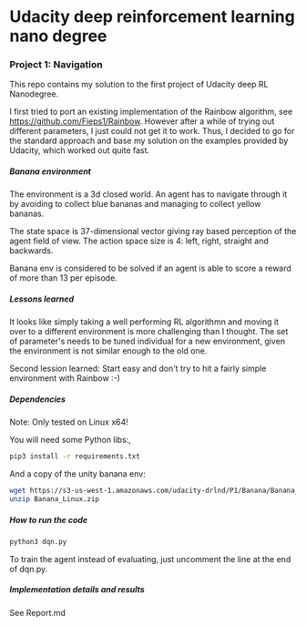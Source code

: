 # Udacity deep reinforcement learning nano degree

### Project 1: Navigation

This repo contains my solution to the first project of Udacity deep RL Nanodegree.

I first tried to port an existing implementation of the Rainbow algorithm, see https://github.com/Fieps1/Rainbow.
However after a while of trying out different parameters, I just could not get it to work.
Thus, I decided to go for the standard approach and base my solution on the examples provided by Udacity, which worked 
out quite fast.

##### Banana environment
The environment is a 3d closed world. An agent has to navigate through it by avoiding to collect blue bananas 
and managing to collect yellow bananas.

The state space is 37-dimensional vector giving ray based perception of the agent field of view.
The action space size is 4: left, right, straight and backwards.

Banana env is considered to be solved if an agent is able to score a reward of more than 13 per episode.

##### Lessons learned
It looks like simply taking a well performing RL algorithmn and moving it over to a different environment is more 
challenging than I thought. The set of parameter's needs to be tuned individual for a new environment, given the 
environment is not similar enough to the old one.

Second lession learned: Start easy and don't try to hit a fairly simple environment with Rainbow :-)

##### Dependencies
Note: Only tested on Linux x64!

You will need some Python libs:,
```sh
pip3 install -r requirements.txt
```
And a copy of the unity banana env:
```sh
wget https://s3-us-west-1.amazonaws.com/udacity-drlnd/P1/Banana/Banana_Linux.zip
unzip Banana_Linux.zip
```

##### How to run the code
```sh
python3 dqn.py
```
To train the agent instead of evaluating, just uncomment the line at the end of dqn.py.


##### Implementation details and results
See Report.md